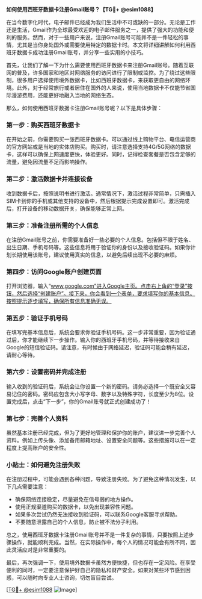 **如何使用西班牙数据卡注册Gmail账号？【TG💪+ @esim1088】**

在当今数字化时代，电子邮件已经成为我们生活中不可或缺的一部分。无论是工作还是生活，Gmail作为全球最受欢迎的电子邮件服务之一，提供了强大的功能和便利的服务。然而，对于一些用户来说，注册Gmail账号可能并不是一件轻松的事情，尤其是当你身处国外或需要使用特定的数据卡时。本文将详细讲解如何利用西班牙数据卡成功注册Gmail账号，并分享一些实用的小技巧。

首先，让我们了解一下为什么需要使用西班牙数据卡来注册Gmail账号。随着互联网的普及，许多国家和地区对网络服务的访问进行了限制或监控。为了绕过这些限制，很多用户选择使用境外数据卡，比如西班牙数据卡，来获取更自由的网络环境。此外，对于经常旅行或者居住在国外的人来说，使用当地数据卡不仅能节省国际漫游费用，还能更好地融入当地的网络生态。

那么，如何使用西班牙数据卡注册Gmail账号呢？以下是具体步骤：

### **第一步：购买西班牙数据卡**
在开始之前，你需要购买一张西班牙数据卡。可以通过线上购物平台、电信运营商的官方网站或是当地的实体店购买。购买时，请注意选择支持4G/5G网络的数据卡，这样可以确保上网速度更快，体验更好。同时，记得检查套餐是否包含足够的流量，避免因流量不足而影响操作。

### **第二步：激活数据卡并连接设备**
收到数据卡后，按照说明书进行激活。通常情况下，激活过程非常简单，只需插入SIM卡到你的手机或其他支持的设备中，然后根据提示完成设置即可。激活完成后，打开设备的移动数据开关，确保能够正常上网。

### **第三步：准备注册所需的个人信息**
在注册Gmail账号之前，你需要准备好一些必要的个人信息。包括但不限于姓名、出生日期、手机号码等。这些信息将用于验证你的身份以及接收验证码。如果你计划长期使用该账号，建议使用真实的信息，以避免后续出现不必要的麻烦。

### **第四步：访问Google账户创建页面**
打开浏览器，输入“www.google.com”进入Google主页。点击右上角的“登录”按钮，然后选择“创建账户”。接下来，你会看到一个表单，要求填写你的基本信息。按照提示逐步填写，确保所有信息准确无误。

### **第五步：验证手机号码**
在填写完基本信息后，系统会要求你验证手机号码。这一步非常重要，因为验证通过后，你才能继续下一步操作。输入你的西班牙手机号码，并等待接收来自Google的短信验证码。请注意，有时候由于网络延迟，验证码可能会稍有延迟，请耐心等待。

### **第六步：设置密码并完成注册**
输入收到的验证码后，系统会让你设置一个新的密码。请务必选择一个既安全又容易记住的密码。密码应包含大小写字母、数字以及特殊字符，长度至少为8位。设置完成后，点击“下一步”，你的Gmail账号就正式创建成功了！

### **第七步：完善个人资料**
虽然基本注册已经完成，但为了更好地管理和保护你的账户，建议进一步完善个人资料。例如上传头像、添加备用邮箱地址、设置安全问题等。这些措施可以在一定程度上提高账户的安全性。

### **小贴士：如何避免注册失败**
在注册过程中，可能会遇到各种问题，导致注册失败。为了避免这种情况发生，以下几点需要注意：
- 确保网络连接稳定，尽量避免在信号弱的地方操作。
- 使用正规渠道购买的数据卡，以免出现兼容性问题。
- 如果多次尝试仍然无法接收到验证码，可以联系Google客服寻求帮助。
- 不要随意泄露自己的个人信息，防止被不法分子利用。

总之，使用西班牙数据卡注册Gmail账号并不是一件复杂的事情，只要按照上述步骤操作，就能顺利完成。当然，在实际操作中，每个人的情况可能会有所不同，因此灵活应对是非常重要的。

最后，再次强调一下，使用境外数据卡虽然方便快捷，但也存在一定风险。在享受便利的同时，一定要注意保护好自己的隐私和财产安全。如果对某些环节感到困惑，可以随时向专业人士咨询，切勿盲目尝试。

[[TG💪+ @esim1088](https://t.me/s/esim1088) ![Image](https://i.postimg.cc/4NQfJmqS/Snipaste-2025-05-13-00-14-12.png)]